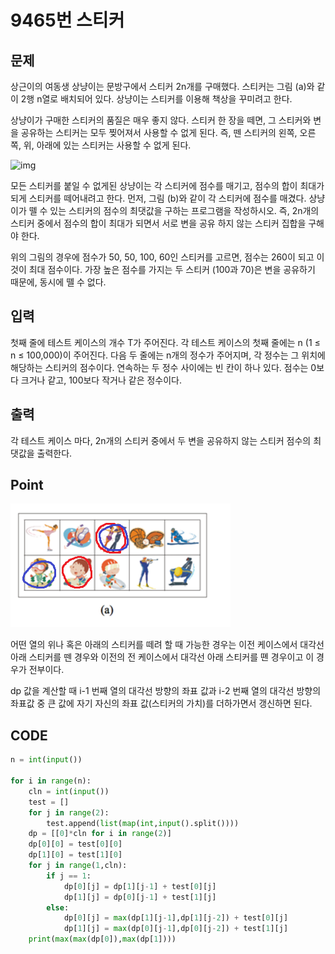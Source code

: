 # 9465번 스티커



## 문제



상근이의 여동생 상냥이는 문방구에서 스티커 2n개를 구매했다. 스티커는 그림 (a)와 같이 2행 n열로 배치되어 있다. 상냥이는 스티커를 이용해 책상을 꾸미려고 한다.

상냥이가 구매한 스티커의 품질은 매우 좋지 않다. 스티커 한 장을 떼면, 그 스티커와 변을 공유하는 스티커는 모두 찢어져서 사용할 수 없게 된다. 즉, 뗀 스티커의 왼쪽, 오른쪽, 위, 아래에 있는 스티커는 사용할 수 없게 된다.

![img](https://www.acmicpc.net/upload/images/sticker.png)

모든 스티커를 붙일 수 없게된 상냥이는 각 스티커에 점수를 매기고, 점수의 합이 최대가 되게 스티커를 떼어내려고 한다. 먼저, 그림 (b)와 같이 각 스티커에 점수를 매겼다. 상냥이가 뗄 수 있는 스티커의 점수의 최댓값을 구하는 프로그램을 작성하시오. 즉, 2n개의 스티커 중에서 점수의 합이 최대가 되면서 서로 변을 공유 하지 않는 스티커 집합을 구해야 한다.

위의 그림의 경우에 점수가 50, 50, 100, 60인 스티커를 고르면, 점수는 260이 되고 이 것이 최대 점수이다. 가장 높은 점수를 가지는 두 스티커 (100과 70)은 변을 공유하기 때문에, 동시에 뗄 수 없다.



## 입력

첫째 줄에 테스트 케이스의 개수 T가 주어진다. 각 테스트 케이스의 첫째 줄에는 n (1 ≤ n ≤ 100,000)이 주어진다. 다음 두 줄에는 n개의 정수가 주어지며, 각 정수는 그 위치에 해당하는 스티커의 점수이다. 연속하는 두 정수 사이에는 빈 칸이 하나 있다. 점수는 0보다 크거나 같고, 100보다 작거나 같은 정수이다. 



## 출력

각 테스트 케이스 마다, 2n개의 스티커 중에서 두 변을 공유하지 않는 스티커 점수의 최댓값을 출력한다.



## Point



![9465](./static/9465.png)


어떤 열의 위나 혹은 아래의 스티커를 떼려 할 때 가능한 경우는 이전 케이스에서 대각선 아래 스티커를 뗀 경우와 이전의 전 케이스에서 대각선 아래 스티커를 뗸 경우이고 이 경우가 전부이다.



dp 값을 계산할 때 i-1 번째 열의 대각선 방향의 좌표 값과 i-2 번째 열의 대각선 방향의 좌표값 중 큰 값에 자기 자신의 좌표 값(스티커의 가치)를 더하가면서 갱신하면 된다.




## CODE



```python
n = int(input())

for i in range(n):
    cln = int(input())
    test = []
    for j in range(2):
        test.append(list(map(int,input().split())))
    dp = [[0]*cln for i in range(2)]
    dp[0][0] = test[0][0]
    dp[1][0] = test[1][0]
    for j in range(1,cln):
        if j == 1:
            dp[0][j] = dp[1][j-1] + test[0][j]
            dp[1][j] = dp[0][j-1] + test[1][j]
        else:
            dp[0][j] = max(dp[1][j-1],dp[1][j-2]) + test[0][j]
            dp[1][j] = max(dp[0][j-1],dp[0][j-2]) + test[1][j]
    print(max(max(dp[0]),max(dp[1])))
```

